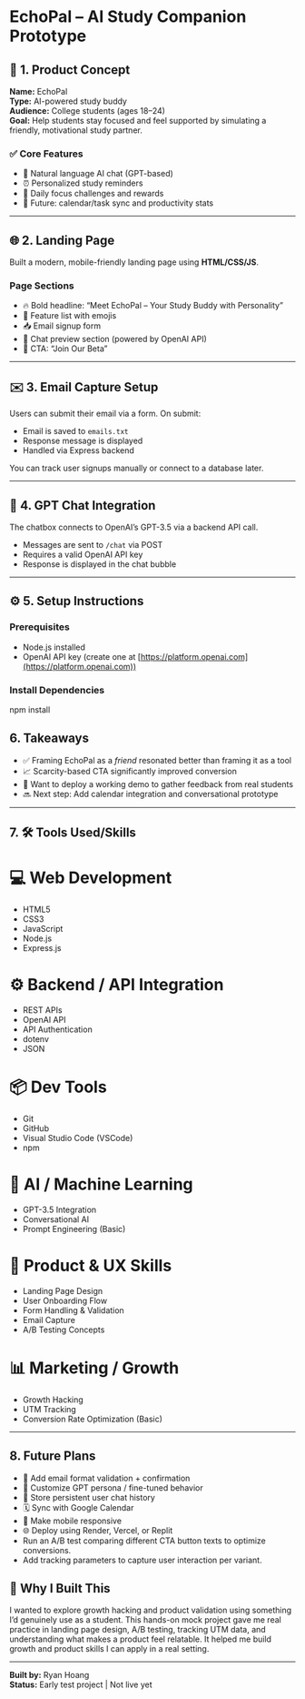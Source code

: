 # EchoPal – AI Study Companion Prototype

## 🧠 1. Product Concept

**Name:** EchoPal  
**Type:** AI-powered study buddy  
**Audience:** College students (ages 18–24)  
**Goal:** Help students stay focused and feel supported by simulating a friendly, motivational study partner.

### ✅ Core Features
- 🤖 Natural language AI chat (GPT-based)
- ⏰ Personalized study reminders
- 🎯 Daily focus challenges and rewards
- 📅 Future: calendar/task sync and productivity stats

---

## 🌐 2. Landing Page

Built a modern, mobile-friendly landing page using **HTML/CSS/JS**.

### Page Sections
- 🔥 Bold headline: “Meet EchoPal – Your Study Buddy with Personality”
- 💬 Feature list with emojis
- 📥 Email signup form
- 🤖 Chat preview section (powered by OpenAI API)
- 🎯 CTA: “Join Our Beta”

---

## ✉️ 3. Email Capture Setup

Users can submit their email via a form. On submit:
- Email is saved to `emails.txt`
- Response message is displayed
- Handled via Express backend

You can track user signups manually or connect to a database later.

---

## 💬 4. GPT Chat Integration

The chatbox connects to OpenAI’s GPT-3.5 via a backend API call.

- Messages are sent to `/chat` via POST
- Requires a valid OpenAI API key
- Response is displayed in the chat bubble

---

## ⚙️ 5. Setup Instructions

### Prerequisites
- Node.js installed
- OpenAI API key (create one at [https://platform.openai.com](https://platform.openai.com))

### Install Dependencies
npm install


## 6. Takeaways

- ✅ Framing EchoPal as a *friend* resonated better than framing it as a tool  
- 📈 Scarcity-based CTA significantly improved conversion  
- 🧪 Want to deploy a working demo to gather feedback from real students  
- 🔜 Next step: Add calendar integration and conversational prototype

---

## 7. 🛠️ Tools Used/Skills

# 💻 Web Development
- HTML5
- CSS3
- JavaScript
- Node.js
- Express.js

# ⚙️ Backend / API Integration
- REST APIs
- OpenAI API
- API Authentication
- dotenv
- JSON

# 📦 Dev Tools
- Git
- GitHub
- Visual Studio Code (VSCode)
- npm

# 🧠 AI / Machine Learning
- GPT-3.5 Integration
- Conversational AI
- Prompt Engineering (Basic)

# 🎯 Product & UX Skills
- Landing Page Design
- User Onboarding Flow
- Form Handling & Validation
- Email Capture
- A/B Testing Concepts

# 📊 Marketing / Growth
- Growth Hacking
- UTM Tracking
- Conversion Rate Optimization (Basic)


---

## 8. Future Plans
- 🔐 Add email format validation + confirmation
- 🤖 Customize GPT persona / fine-tuned behavior
- 💾 Store persistent user chat history
- 🗓️ Sync with Google Calendar
- 📲 Make mobile responsive
- 🌐 Deploy using Render, Vercel, or Replit
- Run an A/B test comparing different CTA button texts to optimize conversions.
- Add tracking parameters to capture user interaction per variant.

## 💬 Why I Built This

I wanted to explore growth hacking and product validation using something I’d genuinely use as a student. This hands-on mock project gave me real practice in landing page design, A/B testing, tracking UTM data, and understanding what makes a product feel relatable. It helped me build growth and product skills I can apply in a real setting.

---

**Built by:** Ryan Hoang  
**Status:** Early test project | Not live yet
